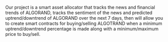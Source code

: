 Our project is a smart asset allocator that tracks the news and financial trends of ALGORAND, tracks the sentiment of the news and predicted uptrend/downtrend of ALGORAND over the next 7 days, then will allow you to 
create smart contracts for buying/selling ALGOTRAND when a minimum uptrend/downtrend percentage is made along with a minimum/maximum price to buy/sell.
